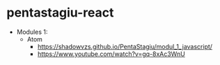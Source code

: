 # pentastagiu-react

* Modules 1:
  * Atom 
    * https://shadowvzs.github.io/PentaStagiu/modul_1_javascript/
    * https://www.youtube.com/watch?v=gq-8xAc3WnU
